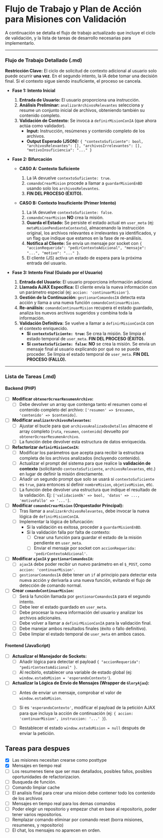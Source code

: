 # Flujo de Trabajo y Plan de Acción para Misiones con Validación

A continuación se detalla el flujo de trabajo actualizado que incluye el ciclo de validación, y la lista de tareas de desarrollo necesarias para implementarlo.

---

### Flujo de Trabajo Detallado (.md)

**Restricción Clave:** El ciclo de solicitud de contexto adicional al usuario solo puede ocurrir **una vez**. En el segundo intento, la IA debe tomar una decisión final. Si el contexto sigue siendo insuficiente, el proceso se cancela.

* **Fase 1: Intento Inicial**
    1.  **Entrada de Usuario:** El usuario proporciona una instrucción.
    2.  **Análisis Preliminar:** `analizarArchivosRelevantes` selecciona y resume un conjunto inicial de archivos, obteniendo también su contenido completo.
    3.  **Validación de Contexto:** Se invoca a `definirMisionConIA` (que ahora actúa como validador).
        * **Input:** Instrucción, resúmenes y contenido completo de los archivos.
        * **Output Esperado (JSON):** `{ "contextoSuficiente": bool, "archivosRelevantes": [], "archivosIrrelevantes": [], "motivoInsuficiencia": "..." }`

* **Fase 2: Bifurcación**
    * **CASO A: Contexto Suficiente**
        1.  La IA devuelve `contextoSuficiente: true`.
        2.  `comandoCrearMision` procede a llamar a `guardarMisionEnBD` usando solo los `archivosRelevantes`.
        3.  **FIN DEL PROCESO (ÉXITO).**

    * **CASO B: Contexto Insuficiente (Primer Intento)**
        1.  La IA devuelve `contextoSuficiente: false`.
        2.  `comandoCrearMision` **NO** crea la misión.
        3.  **Guarda el Estado:** Se persiste el estado actual en `user_meta` (ej: `metaMisionPendienteContexto`), almacenando la instrucción original, los archivos relevantes e irrelevantes ya identificados, y un flag que indique que estamos en la fase de re-análisis.
        4.  **Notifica al Cliente:** Se envía un mensaje por socket con `{ "accionRequerida": "pedirContextoAdicional", "mensaje": "...", "motivo": "..." }`.
        5.  El cliente (JS) activa un estado de espera para la próxima entrada del usuario.

* **Fase 3: Intento Final (Guiado por el Usuario)**
    1.  **Entrada del Usuario:** El usuario proporciona información adicional.
    2.  **Llamada AJAX Específica:** El cliente envía la nueva información con un parámetro especial (ej: `accion: 'continuarMision'`).
    3.  **Gestión de la Continuación:** `gestionarComandosIA` detecta esta acción y llama a una nueva función `comandoContinuarMision`.
    4.  **Re-análisis:** `comandoContinuarMision` recupera el estado guardado, analiza los nuevos archivos sugeridos y combina toda la información.
    5.  **Validación Definitiva:** Se vuelve a llamar a `definirMisionConIA` con el contexto enriquecido.
        * **Si `contextoSuficiente: true`:** Se crea la misión. Se limpia el estado temporal de `user_meta`. **FIN DEL PROCESO (ÉXITO).**
        * **Si `contextoSuficiente: false`:** **NO** se crea la misión. Se envía un mensaje final al usuario explicando por qué no se puede proceder. Se limpia el estado temporal de `user_meta`. **FIN DEL PROCESO (FALLO).**

---

### Lista de Tareas (.md)

#### Backend (PHP)

* [ ] **Modificar `obtenerOcrearResumenArchivo`:**
    * [ ] Debe devolver un array que contenga tanto el resumen como el contenido completo del archivo: `['resumen' => $resumen, 'contenido' => $contenido]`.

* [ ] **Modificar `analizarArchivosRelevantes`:**
    * [ ] Ajustar el bucle para que `archivosAnalizadosDetalles` almacene el array completo (`ruta`, `resumen`, `contenido`) devuelto por `obtenerOcrearResumenArchivo`.
    * [ ] La función debe devolver esta estructura de datos enriquecida.

* [ ] **Refactorizar `definirMisionConIA`:**
    * [ ] Modificar los parámetros que acepta para recibir la estructura completa de los archivos analizados (incluyendo contenido).
    * [ ] Actualizar el prompt del sistema para que realice la **validación de contexto** (solicitando `contextoSuficiente`, `archivosRelevantes`, etc.) en lugar de definir la misión directamente.
    * [ ] Añadir un segundo prompt que solo se usará si `contextoSuficiente` es `true`, para entonces sí definir `nombreMision`, `objetivoMision`, etc.
    * [ ] La función debe devolver una estructura que indique el resultado de la validación. Ej: `['validacionOk' => bool, 'datos' => ..., 'motivoFallo' => '...']`.

* [ ] **Modificar `comandoCrearMision` (Orquestador Principal):**
    * [ ] Tras llamar a `analizarArchivosRelevantes`, debe invocar la nueva lógica de `definirMisionConIA`.
    * [ ] Implementar la lógica de bifurcación:
        * Si la validación es exitosa, proceder a `guardarMisionEnBD`.
        * Si la validación falla por falta de contexto:
            * [ ] Crear una función para guardar el estado de la misión pendiente en `user_meta`.
            * [ ] Enviar el mensaje por socket con `accionRequerida: 'pedirContextoAdicional'`.

* [ ] **Modificar `ajaxIA` y `gestionarComandosIA`:**
    * [ ] `ajaxIA` debe poder recibir un nuevo parámetro en el `$_POST`, como `accion: 'continuarMision'`.
    * [ ] `gestionarComandosIA` debe tener un `if` al principio para detectar esta nueva acción y derivarla a una nueva función, evitando el flujo de detección de comando normal.

* [ ] **Crear `comandoContinuarMision`:**
    * [ ] Será la función llamada por `gestionarComandosIA` para el segundo intento.
    * [ ] Debe leer el estado guardado en `user_meta`.
    * [ ] Debe procesar la nueva información del usuario y analizar los archivos adicionales.
    * [ ] Debe volver a llamar a `definirMisionConIA` para la validación final.
    * [ ] Debe manejar ambos resultados finales (éxito o fallo definitivo).
    * [ ] Debe limpiar el estado temporal de `user_meta` en ambos casos.

#### Frontend (JavaScript)

* [ ] **Actualizar el Manejador de Sockets:**
    * [ ] Añadir lógica para detectar el payload `{ "accionRequerida": "pedirContextoAdicional" }`.
    * [ ] Al recibirlo, establecer una variable de estado global (ej: `window.estadoMision = 'esperandoContexto'`).

* [ ] **Actualizar la Lógica de Envío de Mensajes (Wrapper de `GloryAjax`):**
    * [ ] Antes de enviar un mensaje, comprobar el valor de `window.estadoMision`.
    * [ ] Si es `'esperandoContexto'`, modificar el payload de la petición AJAX para que incluya la acción de continuación (ej: `{ accion: 'continuarMision', instruccion: '...' }`).
    * [ ] Restablecer el estado `window.estadoMision = null` después de enviar la petición.


## Tareas para despues

- [x] Las misiones necesitan crearse como posttype
- [x] Mensajes en tiempo real
- [ ] Los resumenes tiene que ser mas detallados, posibles fallos, posibles oportunidades de refactorizacion.
- [ ] Busqueda de función. 
- [ ] Comando limpiar cache
- [ ] El analisis final para crear una mision debe contener todo los contenido de los archivos
- [ ] Mensajes en tiempo real para los demas comandos
- [ ] Poder elegir un repositorio y empezar chat en base al repositorio, poder tener varios repositorios.
- [ ] Remplazar comando eliminar por comando reset (borra misiones, resumenes, y repositorio)
- [ ] El chat, los mensajes no aparecen en orden.